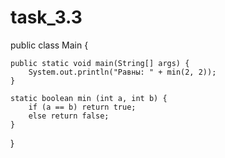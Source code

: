 # task_3.3

public class Main {

    public static void main(String[] args) {
        System.out.println("Равны: " + min(2, 2));
    }

    static boolean min (int a, int b) {
        if (a == b) return true;
        else return false;
    }
}
